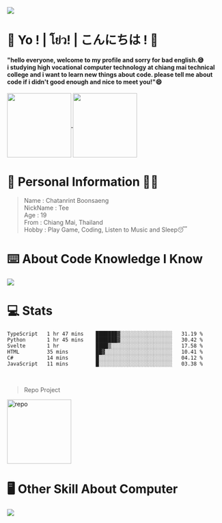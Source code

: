 <a href="#">
  <img src="https://user-images.githubusercontent.com/53619535/207896410-fee92aa4-65f2-4b27-91d3-86f8424178d3.gif" />
</a>

# 👋 Yo ! | โย่ว! | こんにちは ! 👋
<h4>"hello everyone, welcome to my profile and sorry for bad english.😅<br />
i studying high vocational computer technology at chiang mai technical college and i want to learn new things about code. please tell me about code if i didn't good enough and nice to meet you!"😄</h4>

<a href="#">
  <img height="150em" align="center" src="https://github-readme-stats.vercel.app/api?username=Z0TEExt&show_icons=true&bg_color=fff&title_color=505050&icon_color=505050&border_radius=20" />
</a>

<a href="#">
  <img height="150em" align="center" src="https://github-readme-stats.vercel.app/api/top-langs/?username=Z0TEExt&layout=compact&title_color=505050&border_radius=20" />
</a>

# 🧒 Personal Information 🧑‍🎓
> Name : Chatanrint Boonsaeng <br />
> NickName : Tee <br />
> Age : 19 <br />
> From : Chiang Mai, Thailand <br />
> Hobby : Play Game, Coding, Listen to Music and Sleep😴 <br />

# ⌨️ About Code Knowledge I Know 
<a href="#">
  <img src="https://user-images.githubusercontent.com/53619535/207899657-b0700c94-88e0-46c7-ba8d-980e12f60df5.png" alt"img_program"/>
</a>


# 💻 Stats

<!--START_SECTION:waka-->

```text
TypeScript   1 hr 47 mins    ███████▓░░░░░░░░░░░░░░░░░   31.19 %
Python       1 hr 45 mins    ███████▓░░░░░░░░░░░░░░░░░   30.42 %
Svelte       1 hr            ████▒░░░░░░░░░░░░░░░░░░░░   17.58 %
HTML         35 mins         ██▓░░░░░░░░░░░░░░░░░░░░░░   10.41 %
C#           14 mins         █░░░░░░░░░░░░░░░░░░░░░░░░   04.12 %
JavaScript   11 mins         █░░░░░░░░░░░░░░░░░░░░░░░░   03.38 %
```

<!--END_SECTION:waka-->
<br />

> Repo Project <br />
<a href="https://github.com/Z0TEExt/linebot-nodejs-googlesheet">
  <img height="150em" align="center" src="https://github-readme-stats.vercel.app/api/pin?username=Z0TEExt&repo=linebot-nodejs-googlesheet&title_color=303030&icon_color=303030&text_color=303030&bg_color=fff&border_radius=20&hide_border=true" alt="repo">
</a>

# 🖥 Other Skill About Computer 
<a href="#">
  <img src="https://user-images.githubusercontent.com/53619535/207901839-4ff5363e-2bc7-483d-a9fc-10f6b758b9d7.png" alt"alt_otherskill">
</a>
